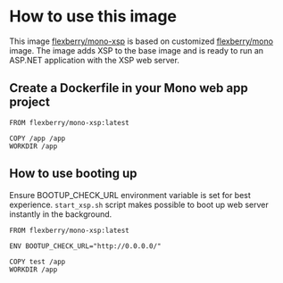 # How to use this image
This image [flexberry/mono-xsp](https://hub.docker.com/r/flexberry/mono-xsp/) is based on customized [flexberry/mono](https://hub.docker.com/r/flexberry/mono-xsp/) image.
The image adds XSP to the base image and is ready to run an ASP.NET application with the XSP web server.

## Create a Dockerfile in your Mono web app project
```
FROM flexberry/mono-xsp:latest

COPY /app /app
WORKDIR /app
```

## How to use booting up
Ensure BOOTUP_CHECK_URL environment variable is set for best experience. `start_xsp.sh` script makes possible to boot up web server instantly in the background.
```
FROM flexberry/mono-xsp:latest

ENV BOOTUP_CHECK_URL="http://0.0.0.0/"

COPY test /app
WORKDIR /app
```